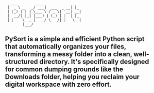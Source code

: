 ```
  ____        ____             _   
 |  _ \ _   _/ ___|  ___  _ __| |_ 
 | |_) | | | \___ \ / _ \| '__| __|
 |  __/| |_| |___) | (_) | |  | |_ 
 |_|    \__, |____/ \___/|_|   \__|
        |___/     
```
**PySort** is a simple and efficient Python script that automatically organizes your files, transforming a messy folder into a clean, well-structured directory. 
It's specifically designed for common dumping grounds like the Downloads folder, helping you reclaim your digital workspace with zero effort.
-----

 
  
  
                 
